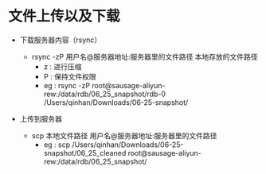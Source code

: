 # 文件上传以及下载

- 下载服务器内容（rsync）
    - rsync -zP 用户名@服务器地址:服务器里的文件路径  本地存放的文件路径
        - z : 进行压缩
        - P : 保持文件权限
        - eg : rsync -zP root@sausage-aliyun-rew:/data/rdb/06_25_snapshot/rdb-0 /Users/qinhan/Downloads/06-25-snapshot/

- 上传到服务器
    - scp 本地文件路径 用户名@服务器地址:服务器里的文件路径
	    - eg : scp /Users/qinhan/Downloads/06-25-snapshot/06_25_cleaned root@sausage-aliyun-rew:/data/rdb/06_25_snapshot/